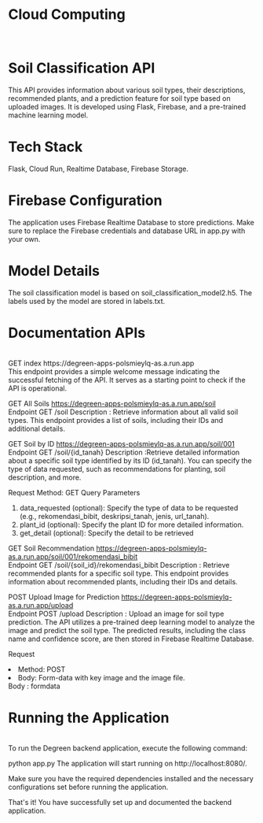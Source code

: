 # **Cloud Computing**
<br>

# **Soil Classification API**
This API provides information about various soil types, their descriptions, recommended plants, and a prediction feature for soil type based on uploaded images. It is developed using Flask, Firebase, and a pre-trained machine learning model.

# **Tech Stack**
Flask, Cloud Run, Realtime Database, Firebase Storage.

# **Firebase Configuration**
The application uses Firebase Realtime Database to store predictions. Make sure to replace the Firebase credentials and database URL in app.py with your own.

# **Model Details**
The soil classification model is based on soil_classification_model2.h5. The labels used by the model are stored in labels.txt.

# **Documentation APIs**
<br>
GET index
https://degreen-apps-polsmieylq-as.a.run.app
<br>
This endpoint provides a simple welcome message indicating the successful fetching of the API. It serves as a starting point to check if the API is operational.

GET All Soils
https://degreen-apps-polsmieylq-as.a.run.app/soil
<br>
Endpoint
GET /soil
Description : Retrieve information about all valid soil types. This endpoint provides a list of soils, including their IDs and additional details.

GET Soil by ID
https://degreen-apps-polsmieylq-as.a.run.app/soil/001
<br>
Endpoint
GET /soil/{id_tanah}
Description :Retrieve detailed information about a specific soil type identified by its ID (id_tanah). You can specify the type of data requested, such as recommendations for planting, soil description, and more.

Request
Method: GET
Query Parameters
<ol>
  <li> data_requested (optional): Specify the type of data to be requested (e.g., rekomendasi_bibit, deskripsi_tanah, jenis, url_tanah). </li>
  <li> plant_id (optional): Specify the plant ID for more detailed information. </li>
  <li> get_detail (optional): Specify the detail to be retrieved </li>
</ol>


GET Soil Recommendation
https://degreen-apps-polsmieylq-as.a.run.app/soil/001/rekomendasi_bibit
<br>
Endpoint
GET /soil/{soil_id}/rekomendasi_bibit
Description : Retrieve recommended plants for a specific soil type. This endpoint provides information about recommended plants, including their IDs and details.

POST Upload Image for Prediction
https://degreen-apps-polsmieylq-as.a.run.app/upload
<br>
Endpoint
POST /upload
Description : Upload an image for soil type prediction. The API utilizes a pre-trained deep learning model to analyze the image and predict the soil type. The predicted results, including the class name and confidence score, are then stored in Firebase Realtime Database.

Request 
<li>Method: POST</li>
<li>Body: Form-data with key image and the image file.</li>
Body : formdata

# **Running the Application**
<br>
To run the Degreen backend application, execute the following command:

python app.py
The application will start running on http://localhost:8080/.

Make sure you have the required dependencies installed and the necessary configurations set before running the application.

That's it! You have successfully set up and documented the backend application.

